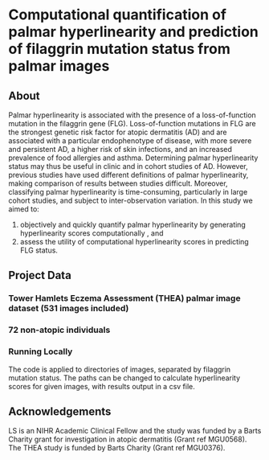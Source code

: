 # Computational quantification of palmar hyperlinearity and prediction of filaggrin mutation status from palmar images  

## About

Palmar hyperlinearity is associated with the presence of a loss-of-function mutation in the filaggrin gene (FLG). Loss-of-function mutations in FLG are the strongest genetic risk factor for atopic dermatitis (AD) and are associated with a particular endophenotype of disease, with more severe and persistent AD, a higher risk of skin infections, and an increased prevalence of food allergies and asthma.  Determining palmar hyperlinearity status may thus be useful in clinic and in cohort studies of AD. However, previous studies have used different definitions of palmar hyperlinearity, making comparison of results between studies difficult. Moreover, classifying palmar hyperlinearity is time-consuming, particularly in large cohort studies, and subject to inter-observation variation. In this study we aimed to: 
1) objectively and quickly quantify palmar hyperlinearity  by generating hyperlinearity scores computationally , and 
2) assess the utility of computational hyperlinearity scores in predicting FLG status.


## Project Data

### Tower Hamlets Eczema Assessment (THEA)  palmar image dataset (531 images included)
### 72 non-atopic individuals


### Running Locally

The code is applied to directories of images, separated by filaggrin mutation status. The paths can be changed to calculate hyperlinearity scores for given images, with results output in a csv file.
 


## Acknowledgements
LS is an NIHR Academic Clinical Fellow and the study was funded by a Barts Charity grant for investigation in atopic dermatitis (Grant ref MGU0568).  The THEA study is funded by Barts Charity (Grant ref MGU0376).  
